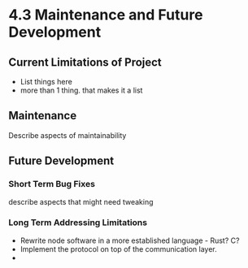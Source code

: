 # 4.3 Maintenance and Future Development

## Current Limitations of Project

* List things here
* more than 1 thing. that makes it a list

## Maintenance

Describe aspects of maintainability

## Future Development

### Short Term Bug Fixes

describe aspects that might need tweaking

### Long Term Addressing Limitations

* Rewrite node software in a more established language - Rust? C?
* Implement the protocol on top of the communication layer.
*
